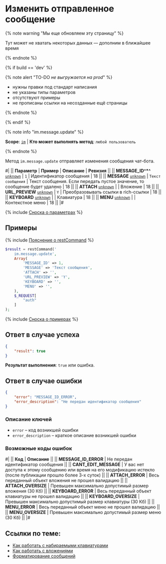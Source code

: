 # Изменить отправленное сообщение

{% note warning "Мы еще обновляем эту страницу" %}

Тут может не хватать некоторых данных — дополним в ближайшее время

{% endnote %}

{% if build == 'dev' %}

{% note alert "TO-DO _не выгружается на prod_" %}

- нужны правки под стандарт написания
- не указаны типы параметров
- отсутствуют примеры
- не прописаны ссылки на несозданные ещё страницы

{% endnote %}

{% endif %}

{% note info "im.message.update" %}

**Scope**: [`im`](../../scopes/permissions.md) | **Кто может выполнять метод**: `любой пользователь`

{% endnote %}

Метод `im.message.update` отправляет изменения сообщения чат-бота.

#|
|| **Параметр** | **Пример** | **Описание** | **Ревизия** ||
|| **MESSAGE_ID^*^**
[`unknown`](../../data-types.md) | `1` | Идентификатор сообщения | 18 ||
|| **MESSAGE**
[`unknown`](../../data-types.md) | `Текст сообщения` | Текст сообщения. Если передать пустое значение, то сообщение будет удалено | 18 ||
|| **ATTACH**
[`unknown`](../../data-types.md) | | Вложение | 18 ||
|| **URL_PREVIEW**
[`unknown`](../../data-types.md) | `Y` | Преобразовывать ссылки в rich-ссылки | 18 ||
|| **KEYBOARD**
[`unknown`](../../data-types.md) | | Клавиатура | 18 ||
|| **MENU**
[`unknown`](../../data-types.md) | | Контекстное меню | 18 ||
|#

{% include [Сноска о параметрах](../../../_includes/required.md) %}

## Примеры

{% include [Пояснение о restCommand](../_includes/rest-command.md) %}

```php
$result = restCommand('
    im.message.update',
    Array(
        'MESSAGE_ID' => 1,
        'MESSAGE' => 'Текст сообщения',
        'ATTACH' => '',
        'URL_PREVIEW' => 'Y',
        'KEYBOARD' => '',
        'MENU' => '',
    ),
    $_REQUEST[
        "auth"
    ]
);
```

{% include [Сноска о примерах](../../../_includes/examples.md) %}

## Ответ в случае успеха

```json
{
    "result": true
}
```

**Результат выполнения**: `true` или ошибка.

## Ответ в случае ошибки

```json
{
    "error": "MESSAGE_ID_ERROR",
    "error_description": "Не передан идентификатор сообщения"
}
```

### Описание ключей

- `error` – код возникшей ошибки
- `error_description` – краткое описание возникшей ошибки

### Возможные коды ошибок

#|
|| **Код** | **Описание** ||
|| **MESSAGE_ID_ERROR** | Не передан идентификатор сообщения ||
|| **CANT_EDIT_MESSAGE** | У вас нет доступа к этому сообщению или время на его модификацию истекло (после публикации прошло более 3-х суток) ||
|| **ATTACH_ERROR** | Весь переданный объект вложения не прошел валидацию ||
|| **ATTACH_OVERSIZE** | Превышен максимально допустимый размер вложения (30 Кб) ||
|| **KEYBOARD_ERROR** | Весь переданный объект клавиатуры не прошел валидацию ||
|| **KEYBOARD_OVERSIZE** | Превышен максимально допустимый размер клавиатуры (30 Кб) ||
|| **MENU_ERROR** | Весь переданный объект меню не прошел валидацию ||
|| **MENU_OVERSIZE** | Превышен максимально допустимый размер меню (30 Кб) ||
|#

## Ссылки по теме:

- [Как работать с набираемыми клавиатурами](.)
- [Как работать с вложениями](.)
- [Форматирование сообщений](.)